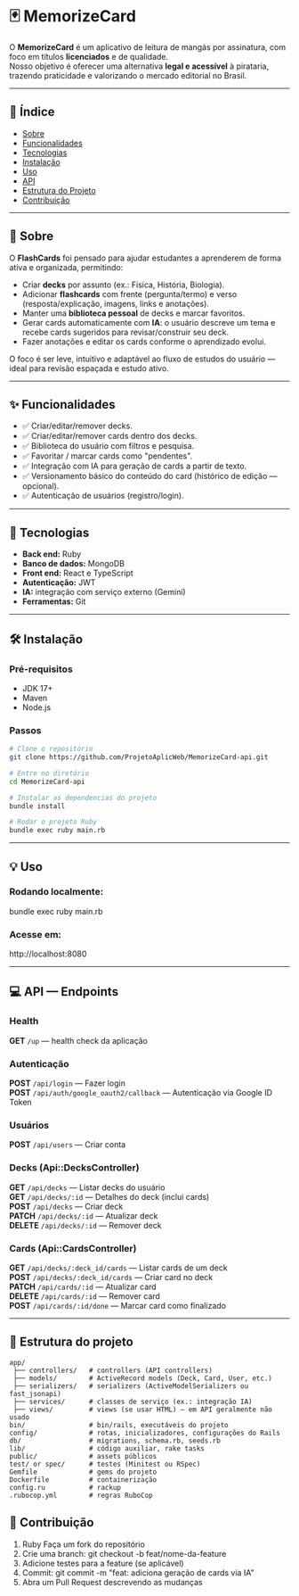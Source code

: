 # 🃏 MemorizeCard

O **MemorizeCard** é um aplicativo de leitura de mangás por assinatura, com foco em títulos **licenciados** e de qualidade.  
Nosso objetivo é oferecer uma alternativa **legal e acessível** à pirataria, trazendo praticidade e valorizando o mercado editorial no Brasil.

---

## 📖 Índice
- [Sobre](#-sobre)
- [Funcionalidades](#-funcionalidades)
- [Tecnologias](#-tecnologias)
- [Instalação](#️-instalação)
- [Uso](#-uso)
- [API](#-api--endpoints)
- [Estrutura do Projeto](#-estrutura-do-projeto)
- [Contribuição](#-contribuição)

---

## 📌 Sobre
O **FlashCards** foi pensado para ajudar estudantes a aprenderem de forma ativa e organizada, permitindo:
- Criar **decks** por assunto (ex.: Física, História, Biologia).
- Adicionar **flashcards** com frente (pergunta/termo) e verso (resposta/explicação, imagens, links e anotações).
- Manter uma **biblioteca pessoal** de decks e marcar favoritos.
- Gerar cards automaticamente com **IA**: o usuário descreve um tema e recebe cards sugeridos para revisar/construir seu deck.
- Fazer anotações e editar os cards conforme o aprendizado evolui.

O foco é ser leve, intuitivo e adaptável ao fluxo de estudos do usuário — ideal para revisão espaçada e estudo ativo.

---

## ✨ Funcionalidades
- ✅ Criar/editar/remover decks.
- ✅ Criar/editar/remover cards dentro dos decks.
- ✅ Biblioteca do usuário com filtros e pesquisa.
- ✅ Favoritar / marcar cards como "pendentes".
- ✅ Integração com IA para geração de cards a partir de texto.
- ✅ Versionamento básico do conteúdo do card (histórico de edição — opcional).
- ✅ Autenticação de usuários (registro/login). 

---

## 🧰 Tecnologias
- **Back end:** Ruby 
- **Banco de dados:** MongoDB  
- **Front end:** React e TypeScript
- **Autenticação:** JWT 
- **IA:** integração com serviço externo (Gemini)
- **Ferramentas:**  Git

---

## 🛠️ Instalação

### Pré-requisitos
- JDK 17+  
- Maven  
- Node.js

### Passos
```bash
# Clone o repositório
git clone https://github.com/ProjetoAplicWeb/MemorizeCard-api.git

# Entre no diretório
cd MemorizeCard-api

# Instalar as dependencias do projeto
bundle install

# Rodar o projeto Ruby
bundle exec ruby main.rb

```
--- 

## 💡 Uso

### Rodando localmente:
bundle exec ruby main.rb

### Acesse em: 
http://localhost:8080    

--- 

## 💻 API — Endpoints

### Health
**GET** `/up` — health check da aplicação

### Autenticação
**POST** `/api/login` — Fazer login  
**POST** `/api/auth/google_oauth2/callback` — Autenticação via Google ID Token 

### Usuários
**POST** `/api/users` — Criar conta

### Decks (Api::DecksController)
**GET** `/api/decks` — Listar decks do usuário  
**GET** `/api/decks/:id` — Detalhes do deck (inclui cards)  
**POST** `/api/decks` — Criar deck  
**PATCH** `/api/decks/:id` — Atualizar deck  
**DELETE** `/api/decks/:id` — Remover deck  

### Cards (Api::CardsController)
**GET** `/api/decks/:deck_id/cards` — Listar cards de um deck  
**POST** `/api/decks/:deck_id/cards` — Criar card no deck  
**PATCH** `/api/cards/:id` — Atualizar card  
**DELETE** `/api/cards/:id` — Remover card  
**POST** `/api/cards/:id/done` — Marcar card como finalizado

--- 

## 🧱 Estrutura do projeto

```
app/
 ├── controllers/   # controllers (API controllers)
 ├── models/        # ActiveRecord models (Deck, Card, User, etc.)
 ├── serializers/   # serializers (ActiveModelSerializers ou fast_jsonapi)
 ├── services/      # classes de serviço (ex.: integração IA)
 ├── views/         # views (se usar HTML) — em API geralmente não usado
bin/                # bin/rails, executáveis do projeto
config/             # rotas, inicializadores, configurações do Rails
db/                 # migrations, schema.rb, seeds.rb
lib/                # código auxiliar, rake tasks
public/             # assets públicos
test/ or spec/      # testes (Minitest ou RSpec)
Gemfile             # gems do projeto
Dockerfile          # containerização
config.ru           # rackup
.rubocop.yml        # regras RuboCop
```

## 🤝 Contribuição

1. Ruby Faça um fork do repositório
2. Crie uma branch: git checkout -b feat/nome-da-feature
3. Adicione testes para a feature (se aplicável)
4. Commit: git commit -m "feat: adiciona geração de cards via IA"
5. Abra um Pull Request descrevendo as mudanças